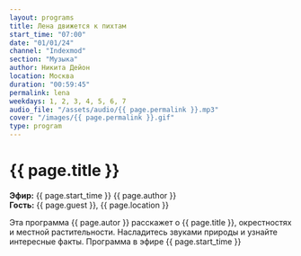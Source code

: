 ```yaml
---
layout: programs
title: Лена движется к пихтам
start_time: "07:00"
date: "01/01/24"
channel: "Indexmod"
section: "Музыка"
author: Никита Дейон
location: Москва
duration: "00:59:45"
permalink: lena
weekdays: 1, 2, 3, 4, 5, 6, 7
audio_file: "/assets/audio/{{ page.permalink }}.mp3"
cover: "/images/{{ page.permalink }}.gif"
type: program
---
```


# {{ page.title }}

**Эфир:** {{ page.start_time }} {{ page.author }}  
**Гость:** {{ page.guest }}, {{ page.location }}

Эта программа {{ page.autor }} расскажет о {{ page.title }}, окрестностях и местной растительности. Насладитесь звуками природы и узнайте интересные факты. Программа в эфире {{ page.start_time }}
